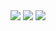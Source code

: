 <img src="https://github-readme-streak-stats.herokuapp.com?user=nivin77789&theme=github-dark&hide_border=true&date_format=M%20j%5B%2C%20Y%5D"> 
<img src="https://github-readme-stats.vercel.app/api?username=nivin77789&show_icons=true&theme=github_dark&hide_border=true"> 
<img src="https://github-readme-stats.vercel.app/api/top-langs/?username=nivin77789&layout=compact&theme=github_dark&hide_border=true">
<img src="https://camo.githubusercontent.com/987c732dd579935485b96db04cb06ed39daaba41e5dfd724aa31e361b47ed8d1/68747470733a2f2f6769746875622d70726f66696c652d74726f7068792e76657263656c2e6170702f3f757365726e616d653d526f7368616e4a6f736537267468656d653d646973636f7264266e6f2d6672616d653d66616c7365266e6f2d62673d66616c7365266d617267696e2d773d34" alt="" data-canonical-src="https://github-profile-trophy.vercel.app/?username=RoshanJose7&amp;theme=discord&amp;no-frame=false&amp;no-bg=false&amp;margin-w=4" style="max-width: 100%;">


